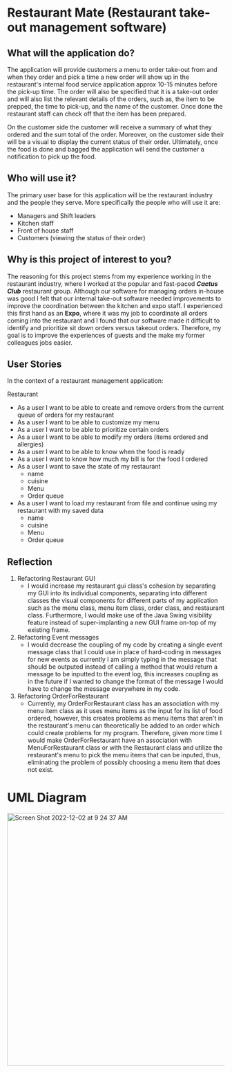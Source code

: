# Restaurant Mate (Restaurant take-out management software)

## What will the application do?
The application will provide customers a menu to order take-out from and when they order and pick a time a new order will show up in the restaurant's internal food service application approx 10-15 minutes before the pick-up time. The order will also be specified that it is a take-out order and will also list the relevant details of the orders, such as, the item to be prepped, the time to pick-up, and the name of the customer. Once done the restaurant staff can check off that the item has been prepared.

On the customer side the customer will receive a summary of what they ordered and the sum total of the order. Moreover, on the customer side their will be a visual to display the current status of their order. Ultimately, once the food is done and bagged the application will send the customer a notification to pick up the food.

## Who will use it?
The primary user base for this application will be the restaurant industry and the people they serve. More specifically the people who will use it are:
- Managers and Shift leaders
- Kitchen staff
- Front of house staff
- Customers (viewing the status of their order)

## Why is this project of interest to you?

The reasoning for this project stems from my experience working in the restaurant industry, where I worked at the popular and fast-paced **_Cactus Club_** restaurant group. Although our software for managing orders in-house was good I felt that our internal take-out software needed improvements to improve the coordination between the kitchen and expo staff. I experienced this first hand as an **Expo**, where it was my job to coordinate all orders coming into the restaurant and I found that our software made it difficult to identify and prioritize sit down orders versus takeout orders. Therefore, my goal is to improve the experiences of guests and the make my former colleagues jobs easier. 


## User Stories

In the context of a restaurant management application: 

Restaurant 
- As a user I want to be able to create and remove orders from the current queue of orders for my restaurant
- As a user I want to be able to customize my menu
- As a user I want to be able to prioritize certain orders
- As a user I want to be able to modify my orders (items ordered and allergies)
- As a user I want to be able to know when the food is ready
- As a user I want to know how much my bill is for the food I ordered
- As a user I want to save the state of my restaurant
  - name
  - cuisine
  - Menu
  - Order queue 
- As a user I want to load my restaurant from file and continue using my restaurant with my saved data
  - name
  - cuisine
  - Menu
  - Order queue 

## Reflection
1. Refactoring Restaurant GUI
   - I would increase my restaurant gui class's cohesion by separating my GUI into its individual components, separating into different classes the visual components for different parts of my application such as the menu class, menu item class, order class, and restaurant class. Furthermore, I would make use of the Java Swing visibility feature instead of super-implanting a new GUI frame on-top of my existing frame.
2. Refactoring Event messages
   - I would decrease the coupling of my code by creating a single event message class that I could use in place of hard-coding in messages for new events as currently I am simply typing in the message that should be outputed instead of calling a method that would return a message to be inputted to the event log, this increases coupling as in the future if I wanted to change the format of the message I would have to change the message everywhere in my code.
3. Refactoring OrderForRestaurant
   - Currently, my OrderForRestaurant class has an association with my menu item class as it uses menu items as the input for its list of food ordered, however, this creates problems as menu items that aren't in the restaurant's menu can theoretically be added to an order which could create problems for my program. Therefore, given more time I would make OrderForRestaurant have an association with MenuForRestaurant class or with the Restaurant class and utilize the restaurant's menu to pick the menu items that can be inputed, thus, eliminating the problem of possibly choosing a menu item that does not exist. 

# UML Diagram
<img width="584" alt="Screen Shot 2022-12-02 at 9 24 37 AM" src="https://media.github.students.cs.ubc.ca/user/19552/files/e3a703eb-5eb6-400a-aa6d-419b259c1617">

